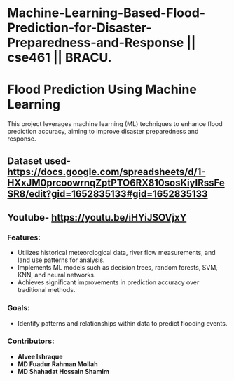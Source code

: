 # Machine-Learning-Based-Flood-Prediction-for-Disaster-Preparedness-and-Response || cse461 || BRACU.


# Flood Prediction Using Machine Learning  
This project leverages machine learning (ML) techniques to enhance flood prediction accuracy, aiming to improve disaster preparedness and response. 


## Dataset used- https://docs.google.com/spreadsheets/d/1-HXxJM0prcoowrnqZptPTO6RX810sosKiyIRssFeSR8/edit?gid=1652835133#gid=1652835133 
## Youtube- https://youtu.be/iHYiJSOVjxY


### Features:  
- Utilizes historical meteorological data, river flow measurements, and land use patterns for analysis.  
- Implements ML models such as decision trees, random forests, SVM, KNN, and neural networks.  
- Achieves significant improvements in prediction accuracy over traditional methods.  

### Goals:  
- Identify patterns and relationships within data to predict flooding events.   

### Contributors:  
- **Alvee Ishraque**  
- **MD Fuadur Rahman Mollah**  
- **MD Shahadat Hossain Shamim**  

